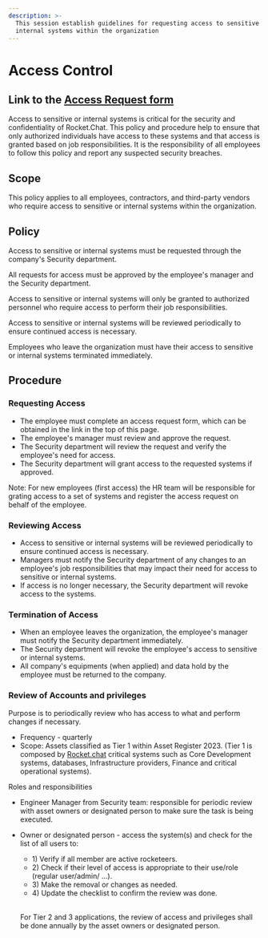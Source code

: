 ```yaml
---
description: >-
  This session establish guidelines for requesting access to sensitive or
  internal systems within the organization
---
```


# Access Control

## Link to the [Access Request form](https://rocketchat.atlassian.net/jira/core/projects/AR/form/15?atlOrigin=eyJpIjoiNGU1OTQ1Y2NmOGE5NDNmZWI5NDk4ZTJlYmRmMGY0ZjQiLCJwIjoiaiJ9)

Access to sensitive or internal systems is critical for the security and confidentiality of Rocket.Chat. This policy and procedure help to ensure that only authorized individuals have access to these systems and that access is granted based on job responsibilities. It is the responsibility of all employees to follow this policy and report any suspected security breaches.

## Scope

This policy applies to all employees, contractors, and third-party vendors who require access to sensitive or internal systems within the organization.

## Policy

Access to sensitive or internal systems must be requested through the company's Security department.

All requests for access must be approved by the employee's manager and the Security department.

Access to sensitive or internal systems will only be granted to authorized personnel who require access to perform their job responsibilities.

Access to sensitive or internal systems will be reviewed periodically to ensure continued access is necessary.

Employees who leave the organization must have their access to sensitive or internal systems terminated immediately.

## Procedure

### Requesting Access

* The employee must complete an access request form, which can be obtained in the link in the top of this page.
* The employee's manager must review and approve the request.
* The Security department will review the request and verify the employee's need for access.
* The Security department will grant access to the requested systems if approved.

Note: For new employees (first access) the HR team will be responsible for grating access to a set of systems and register the access request on behalf of the employee.

### Reviewing Access

* Access to sensitive or internal systems will be reviewed periodically to ensure continued access is necessary.
* Managers must notify the Security department of any changes to an employee's job responsibilities that may impact their need for access to sensitive or internal systems.
* If access is no longer necessary, the Security department will revoke access to the systems.

### Termination of Access

* When an employee leaves the organization, the employee's manager must notify the Security department immediately.
* The Security department will revoke the employee's access to sensitive or internal systems.
* All company's equipments (when applied) and data hold by the employee must be returned to the company.

### Review of Accounts and privileges

Purpose is to periodically review who has access to what and perform changes if necessary.

* Frequency - quarterly
* Scope: Assets classified as Tier 1 within Asset Register 2023. (Tier 1 is composed by [Rocket.chat](https://rocket.chat/) critical systems such as Core Development systems, databases, Infrastructure providers, Finance and critical operational systems).

Roles and responsibilities

* Engineer Manager from Security team: responsible for periodic review with asset owners or designated person to make sure the task is being executed.
*   Owner or designated person - access the system(s) and check for the list of all users to:

    * 1\) Verify if all member are active rocketeers.
    * 2\) Check if their level of access is appropriate to their use/role (regular user/admin/ ...).
    * 3\) Make the removal or changes as needed.
    * 4\) Update the checklist to confirm the review was done.

    \
    For Tier 2 and 3 applications, the review of access and privileges shall be done annually by the asset owners or designated person.



